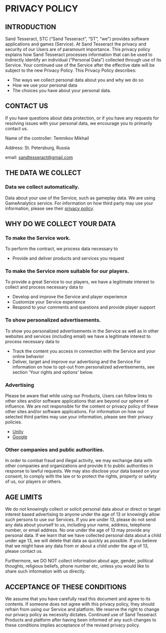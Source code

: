 # PRIVACY POLICY

## INTRODUCTION

Sand Tesseract, STC (“Sand Tesseract”, “ST”, “we”) provides software applications and games (Service). At Sand Tesseract the privacy and security of our Users are of paramount importance. This privacy policy explains how Sand Tesseract processes information that can be used to indirectly identify an individual (“Personal Data”) collected through use of its Service. Your continued use of the Service after the effective date will be subject to the new Privacy Policy.
This Privacy Policy describes:

- The ways we collect personal data about you and why we do so
- How we use your personal data
- The choices you have about your personal data.

## CONTACT US

If you have questions about data protection, or if you have any requests for resolving issues with your personal data, we encourage you to primarily contact us.

Name of the controller: Temnikov Mikhail

Address: St. Petersburg, Russia

email: sandtesseract@gmail.com

## THE DATA WE COLLECT
### Data we collect automatically.

Data about your use of the Service, such as gameplay data. We are using GameAnalytics service. For information on how third party may use your information, please see their [privacy policy](https://gameanalytics.com/terms).

## WHY DO WE COLLECT YOUR DATA
### To make the Service work.
To perform the contract, we process data necessary to
- Provide and deliver products and services you request

### To make the Service more suitable for our players.
To provide a great Service to our players, we have a legitimate interest to collect and process necessary data to
- Develop and improve the Service and player experience
- Customize your Service experience
- Respond to your comments and questions and provide player support

### To show personalized advertisements.
To show you personalized advertisements in the Service as well as in other websites and services (including email) we have a legitimate interest to process necessary data to
- Track the content you access in connection with the Service and your online behavior
- Deliver, target and improve our advertising and the Service
For information on how to opt-out from personalized advertisements, see section 'Your rights and options' below.

### Advertising
Please be aware that while using our Products, Users can follow links to other sites and/or software applications that are beyond our sphere of influence. We are not responsible for the content or privacy policy of these other sites and/or software applications. For information on how our selected third parties may use your information, please see their privacy policies.

- [Unity](https://unity3d.com/ru/legal/privacy-policy)
- [Google](https://policies.google.com/technologies/ads)

### Other companies and public authorities.
In order to combat fraud and illegal activity, we may exchange data with other companies and organizations and provide it to public authorities in response to lawful requests.
We may also disclose your data based on your consent, to comply with the law or to protect the rights, property or safety of us, our players or others.

## AGE LIMITS
We do not knowingly collect or solicit personal data about or direct or target interest based advertising to anyone under the age of 13 or knowingly allow such persons to use our Services.  If you are under 13, please do not send any data about yourself to us, including your name, address, telephone number, or email address.  No one under the age of 13 may provide any personal data.  If we learn that we have collected personal data about a child under age 13, we will delete that data as quickly as possible.  If you believe that we might have any data from or about a child under the age of 13, please contact us.

Furthermore, we DO NOT collect information about age, gender, political thoughts, religious beliefs, phone number etc, unless you would like to share such information with us directly.

## ACCEPTANCE OF THESE CONDITIONS
We assume that you have carefully read this document and agree to its contents. If someone does not agree with this privacy policy, they should refrain from using our Service and platform. We reserve the right to change our privacy policy as necessity dictates. Continued use of Sand Tesseract Products and platform after having been informed of any such changes to these conditions implies acceptance of the revised privacy policy.
